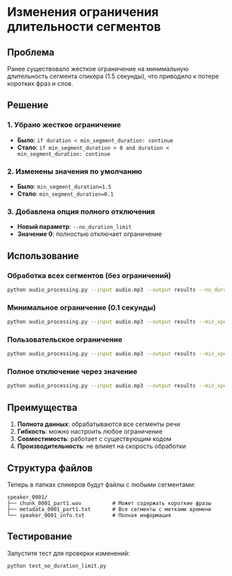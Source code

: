 # Изменения ограничения длительности сегментов

## Проблема
Ранее существовало жесткое ограничение на минимальную длительность сегмента спикера (1.5 секунды), что приводило к потере коротких фраз и слов.

## Решение

### 1. Убрано жесткое ограничение
- **Было**: `if duration < min_segment_duration: continue`
- **Стало**: `if min_segment_duration > 0 and duration < min_segment_duration: continue`

### 2. Изменены значения по умолчанию
- **Было**: `min_segment_duration=1.5`
- **Стало**: `min_segment_duration=0.1`

### 3. Добавлена опция полного отключения
- **Новый параметр**: `--no_duration_limit`
- **Значение 0**: полностью отключает ограничение

## Использование

### Обработка всех сегментов (без ограничений)
```bash
python audio_processing.py --input audio.mp3 --output results --no_duration_limit
```

### Минимальное ограничение (0.1 секунды)
```bash
python audio_processing.py --input audio.mp3 --output results --min_speaker_segment 0.1
```

### Пользовательское ограничение
```bash
python audio_processing.py --input audio.mp3 --output results --min_speaker_segment 0.5
```

### Полное отключение через значение
```bash
python audio_processing.py --input audio.mp3 --output results --min_speaker_segment 0
```

## Преимущества

1. **Полнота данных**: обрабатываются все сегменты речи
2. **Гибкость**: можно настроить любое ограничение
3. **Совместимость**: работает с существующим кодом
4. **Производительность**: не влияет на скорость обработки

## Структура файлов

Теперь в папках спикеров будут файлы с любыми сегментами:
```
speaker_0001/
├── chunk_0001_part1.wav          # Может содержать короткие фразы
├── metadata_0001_part1.txt       # Все сегменты с метками времени
└── speaker_0001_info.txt         # Полная информация
```

## Тестирование

Запустите тест для проверки изменений:
```bash
python test_no_duration_limit.py
``` 